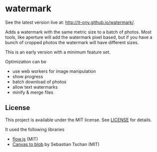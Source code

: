 watermark
=========

See the latest version live at: http://it-ony.github.io/watermark/.

Adds a watermark with the same metric size to a batch of photos. Most tools, like aperture
will add the watermark pixel based, but if you have a bunch of cropped photos the watermark
will have different sizes.

This is an early version with a minimum feature set.

Optimization can be

* use web workers for image manipulation
* show progress
* batch download of photos
* allow text watermarks
* minify & merge files


License
---

This project is available under the MIT license. See [LICENSE](https://github.com/it-ony/watermark/blob/master/LICENSE) for details.

It used the following libraries

* [flow.js](https://github.com/it-ony/flow.js) (MIT)
* [Canvas to blob](https://github.com/blueimp/JavaScript-Canvas-to-Blob) by Sebastian Tschan (MIT)

